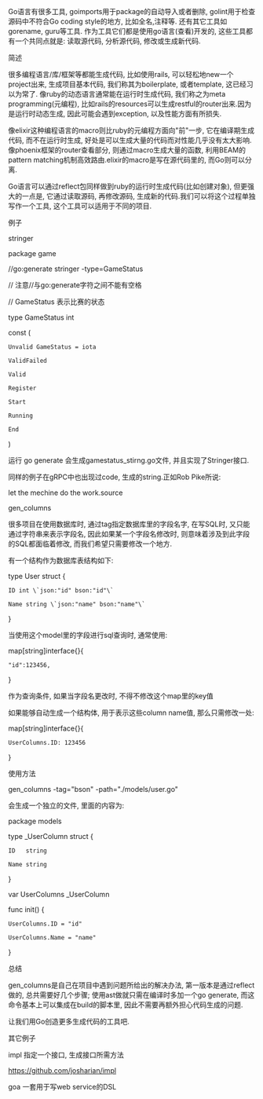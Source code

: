 Go语言有很多工具, goimports用于package的自动导入或者删除, golint用于检查源码中不符合Go coding style的地方, 比如全名,注释等. 还有其它工具如gorename, guru等工具. 作为工具它们都是使用go语言\(查看\)开发的, 这些工具都有一个共同点就是: 读取源代码, 分析源代码, 修改或生成新代码.

简述

很多编程语言/库/框架等都能生成代码, 比如使用rails, 可以轻松地new一个project出来, 生成项目基本代码, 我们称其为boilerplate, 或者template, 这已经习以为常了. 像ruby的动态语言通常能在运行时生成代码, 我们称之为meta programming\(元编程\), 比如rails的resources可以生成restful的router出来.因为是运行时动态生成, 因此可能会遇到exception, 以及性能方面有所损失.

像elixir这种编程语言的macro则比ruby的元编程方面向"前"一步, 它在编译期生成代码, 而不在运行时生成, 好处是可以生成大量的代码而对性能几乎没有太大影响. 像phoenix框架的router查看部分, 则通过macro生成大量的函数, 利用BEAM的pattern matching机制高效路由.elixir的macro是写在源代码里的, 而Go则可以分离.

Go语言可以通过reflect包同样做到ruby的运行时生成代码\(比如创建对象\), 但更强大的一点是, 它通过读取源码, 再修改源码, 生成新的代码.我们可以将这个过程单独写作一个工具, 这个工具可以适用于不同的项目.

例子

stringer

package game

//go:generate stringer -type=GameStatus

// 注意//与go:generate字符之间不能有空格

// GameStatus 表示比赛的状态

type GameStatus int

const \(

```
Unvalid GameStatus = iota

ValidFailed

Valid

Register

Start

Running

End
```

\)

运行 go generate 会生成gamestatus\_stirng.go文件, 并且实现了Stringer接口.

同样的例子在gRPC中也出现过code, 生成的string.正如Rob Pike所说:

let the mechine do the work.source

gen\_columns

很多项目在使用数据库时, 通过tag指定数据库里的字段名字, 在写SQL时, 又只能通过字符串来表示字段名, 因此如果某一个字段名修改时, 则意味着涉及到此字段的SQL都面临着修改, 而我们希望只需要修改一个地方.

有一个结构作为数据库表结构如下:

type User struct {

    ID int \`json:"id" bson:"id"\`

    Name string \`json:"name" bson:"name"\`

}

当使用这个model里的字段进行sql查询时, 通常使用:

map\[string\]interface{}{

```
"id":123456,
```

}

作为查询条件, 如果当字段名更改时, 不得不修改这个map里的key值

如果能够自动生成一个结构体, 用于表示这些column name值, 那么只需修改一处:

map\[string\]interface{}{

```
UserColumns.ID: 123456
```

}

使用方法

gen\_columns -tag="bson" -path="./models/user.go"

会生成一个独立的文件, 里面的内容为:

package models

type \_UserColumn struct {

```
ID   string

Name string
```

}

var UserColumns \_UserColumn

func init\(\) {

```
UserColumns.ID = "id"

UserColumns.Name = "name"
```

}

总结

gen\_columns是自己在项目中遇到问题所给出的解决办法, 第一版本是通过reflect做的, 总共需要好几个步骤; 使用ast做就只需在编译时多加一个go generate, 而这命令基本上可以集成在build的脚本里, 因此不需要再额外担心代码生成的问题.

让我们用Go创造更多生成代码的工具吧.



其它例子

impl 指定一个接口, 生成接口所需方法

https://github.com/josharian/impl

goa 一套用于写web service的DSL

